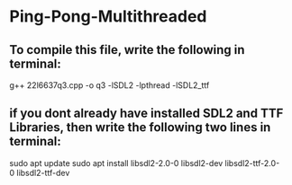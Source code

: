 # Ping-Pong-Multithreaded

## To compile this file, write the following in terminal:
g++ 22l6637q3.cpp -o q3 -lSDL2 -lpthread -lSDL2_ttf

## if you dont already have installed SDL2 and TTF Libraries, then write the following two lines in terminal:
sudo apt update
sudo apt install libsdl2-2.0-0 libsdl2-dev libsdl2-ttf-2.0-0 libsdl2-ttf-dev
